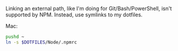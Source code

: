 Linking an external path, like I'm doing for Git/Bash/PowerShell, isn't supported by NPM. Instead, use symlinks to my dotfiles.

Mac:
```bash
pushd ~
ln -s $DOTFILES/Node/.npmrc
```